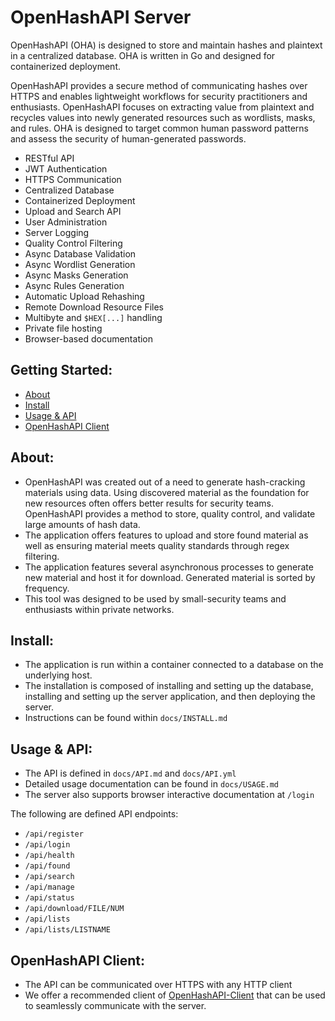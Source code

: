 # OpenHashAPI Server

OpenHashAPI (OHA) is designed to store and maintain hashes and plaintext in a centralized database. OHA is written in Go and designed for containerized deployment.

OpenHashAPI provides a secure method of communicating hashes over HTTPS and enables lightweight workflows for security practitioners and enthusiasts. OpenHashAPI focuses on extracting value from plaintext and recycles values into newly generated resources such as wordlists, masks, and rules. OHA is designed to target common human password patterns and assess the security of human-generated passwords.

- RESTful API
- JWT Authentication
- HTTPS Communication
- Centralized Database
- Containerized Deployment
- Upload and Search API
- User Administration
- Server Logging
- Quality Control Filtering
- Async Database Validation
- Async Wordlist Generation
- Async Masks Generation
- Async Rules Generation
- Automatic Upload Rehashing
- Remote Download Resource Files
- Multibyte and `$HEX[...]` handling
- Private file hosting
- Browser-based documentation

## Getting Started:
 - [About](#about)
 - [Install](#install)
 - [Usage & API](#usage-&-api)
 - [OpenHashAPI Client](#openhashapi-client)

## About:
- OpenHashAPI was created out of a need to generate hash-cracking materials using
  data. Using discovered material as the foundation for new resources
  often offers better results for security teams. OpenHashAPI provides a method to
  store, quality control, and validate large amounts of hash data.
- The application offers features to upload and store found material as well as
  ensuring material meets quality standards through regex filtering.
- The application features several asynchronous processes to generate new
  material and host it for download. Generated material is sorted by frequency.
- This tool was designed to be used by small-security teams and enthusiasts
  within private networks.

## Install:
- The application is run within a container connected to a database on the
  underlying host.
- The installation is composed of installing and setting up the database, installing
  and setting up the server application, and then deploying the server.
- Instructions can be found within `docs/INSTALL.md`

## Usage & API:
- The API is defined in `docs/API.md` and `docs/API.yml`
- Detailed usage documentation can be found in `docs/USAGE.md`
- The server also supports browser interactive documentation at `/login`

The following are defined API endpoints:
- `/api/register`
- `/api/login`
- `/api/health`
- `/api/found`
- `/api/search`
- `/api/manage`
- `/api/status`
- `/api/download/FILE/NUM`
- `/api/lists`
- `/api/lists/LISTNAME`

## OpenHashAPI Client:
- The API can be communicated over HTTPS with any HTTP client
- We offer a recommended client of [OpenHashAPI-Client](#) that can be used to
  seamlessly communicate with the server.
